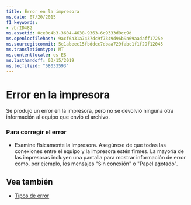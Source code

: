 ```yaml
---
title: Error en la impresora
ms.date: 07/20/2015
f1_keywords:
- vbrID482
ms.assetid: 0ce0c4b3-3604-4638-9363-6c9333d0cc9d
ms.openlocfilehash: 9acf6a31a7437dc9f7349d96b9a69aadaff1725e
ms.sourcegitcommit: 5c1abeec15fbddcc7dbaa729fabc1f1f29f12045
ms.translationtype: MT
ms.contentlocale: es-ES
ms.lasthandoff: 03/15/2019
ms.locfileid: "58033593"
---
```

# <a name="printer-error"></a>Error en la impresora
Se produjo un error en la impresora, pero no se devolvió ninguna otra información al equipo que envió el archivo.  
  
### <a name="to-correct-the-error"></a>Para corregir el error  
  
-   Examine físicamente la impresora. Asegúrese de que todas las conexiones entre el equipo y la impresora estén firmes. La mayoría de las impresoras incluyen una pantalla para mostrar información de error como, por ejemplo, los mensajes "Sin conexión" o "Papel agotado".  
  
## <a name="see-also"></a>Vea también

- [Tipos de error](../../visual-basic/programming-guide/language-features/error-types.md)
